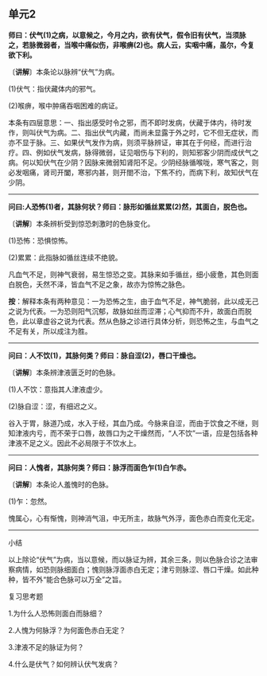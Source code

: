 ## 单元2

**师曰：伏气(1)之病，以意候之，今月之内，欲有伏气，假令旧有伏气，当须脉之，若脉微弱者，当喉中痛似伤，非喉痹(2)也。病人云，实咽中痛，虽尔，今复欲下利。**

〔**讲解**〕本条论以脉辨“伏气”为病。

(1)伏气：指伏藏体内的邪气。

(2)喉痹，喉中肿痛吞咽困难的病证。

本条有四层意思：一、指出感受时令之邪，而不即时发病，伏藏于体内，待时发作，则叫伏气为病。二、指出伏气内藏，而尚未显露于外之时，它不但无症状，而亦不显于脉。三、如果伏气发作为病，则须平脉辨证，审其在于何经，而进行治疗。四、例如伏气发病，脉得微弱，证见咽伤与下利的，则知邪客少阴而成伏气之病。何以知伏气在少阴？因脉来微弱知肾阳不足。少阴经脉循喉咙，寒气客之，则必发咽痛，肾司开闔，寒邪内甚，则开閤不治，下焦不约，而病下利，故知伏气在少阴。

------

**问曰:人恐怖(1)者，其脉何状？师曰：脉形如循丝累累(2)然，其面白，脱色也。**

〔**讲解**〕本条辨析受到惊恐刺激时的色脉变化。

(1)恐怖：恐惧惊怖。

(2)累累：此指脉如循丝连续不绝貌。

凡血气不足，则神气衰弱，易生惊恐之变。其脉来如手循丝，细小疲惫，其色则面白脱色，夭然不泽，皆血气不足之象，故亦为惊怖之脉色。

**按**：解释本条有两种意见：一为恐怖之生，由于血气不足，神气脆弱，此以成无己之说为代表。一为恐则阳气沉郁，故脉如丝而涩滞；心气抑而不升，故面白而脱色，此以章虚谷之说为代表。然从色脉之诊进行具体分析，则恐怖之生，与血气之不足有关，所以成注为胜。

------

**问曰：人不饮(1)，其脉何类？师曰：脉自涩(2)，唇口干燥也。**

〔**讲解**〕本条辨津液匮乏时的色脉。

(1)人不饮：意指其人津液虚少。

(2)脉自涩：涩，有细迟之义。

谷入于胃，脉道乃成，水入于经，其血乃成。今脉来自涩，而由于饮食之不继，则知津液内亏，而不荣于口唇，故唇口为之干燥然而，“人不饮”一语，应是包括各种津液不足之义。因此不必局限于不饮水上。

------

**问曰：人愧者，其脉何类？师曰：脉浮而面色乍(1)白乍赤。**

〔**讲解**〕本条论人羞愧时的色脉。

(1)乍：忽然。

愧属心，心有惭愧，则神消气沮，中无所主，故脉气外浮，面色赤白而变化无定。

------

小结

以上除论“伏气”为病，当以意候，而以脉证为辨，其余三条，则以色脉合诊之法审察病情，如恐则脉细面白；愧则脉浮面赤白无定；津亏则脉涩、唇口干燥。如此种种，皆不外“能合色脉可以万全”之旨。

复习思考题

1.为什么人恐怖则面白而脉细？

2.人愧为何脉浮？为何面色赤白无定？

3.津液不足的脉证为何？

4.什么是伏气？如何辨认伏气发病？
